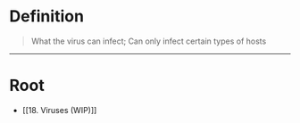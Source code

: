 # Definition
> What the virus can infect; Can only infect certain types of hosts
***
# Root
- [[18. Viruses (WIP)]]